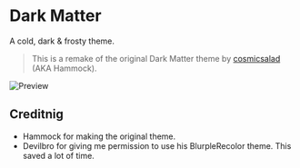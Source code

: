 # Dark Matter
A cold, dark & frosty theme.
> This is a remake of the original Dark Matter theme by [cosmicsalad](http://github.com/cosmicsalad/) (AKA Hammock).

![Preview](https://i.imgur.com/xSG96qa.png)

## Creditnig
* Hammock for making the original theme.
* Devilbro for giving me permission to use his BlurpleRecolor theme. This saved a lot of time.
